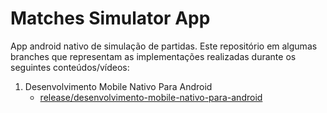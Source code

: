 # Matches Simulator App

App android nativo de simulação de partidas. Este repositório em algumas branches que representam as implementações realizadas durante os seguintes conteúdos/vídeos:

1. Desenvolvimento Mobile Nativo Para Android
   - [release/desenvolvimento-mobile-nativo-para-android](https://github.com/Cruz-Andre/matches-simulator-app/tree/release/desenvolvimento-mobile-nativo-para-android)
